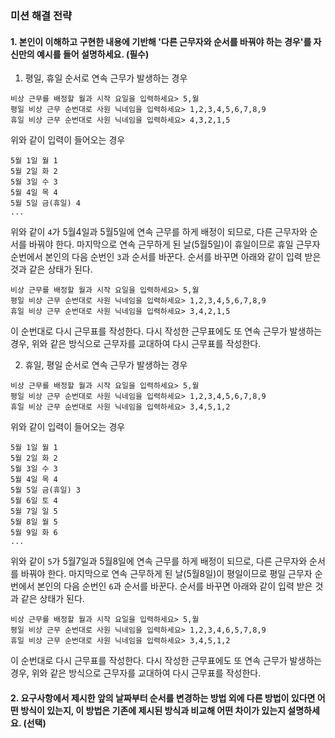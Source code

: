### 미션 해결 전략

#### 1. 본인이 이해하고 구현한 내용에 기반해 '다른 근무자와 순서를 바꿔야 하는 경우'를 자신만의 예시를 들어 설명하세요. (필수)

1. 평일, 휴일 순서로 연속 근무가 발생하는 경우

```
비상 근무를 배정할 월과 시작 요일을 입력하세요> 5,월
평일 비상 근무 순번대로 사원 닉네임을 입력하세요> 1,2,3,4,5,6,7,8,9
휴일 비상 근무 순번대로 사원 닉네임을 입력하세요> 4,3,2,1,5
```

위와 같이 입력이 들어오는 경우

```
5월 1일 월 1
5월 2일 화 2
5월 3일 수 3
5월 4일 목 4
5월 5일 금(휴일) 4
...
```

위와 같이 `4`가 5월4일과 5월5일에 연속 근무를 하게 배정이 되므로, 다른 근무자와 순서를 바꿔야 한다.
마지막으로 연속 근무하게 된 날(5월5일)이 휴일이므로 휴일 근무자 순번에서 본인의 다음 순번인 `3`과 순서를 바꾼다.
순서를 바꾸면 아래와 같이 입력 받은 것과 같은 상태가 된다.

```
비상 근무를 배정할 월과 시작 요일을 입력하세요> 5,월
평일 비상 근무 순번대로 사원 닉네임을 입력하세요> 1,2,3,4,5,6,7,8,9
휴일 비상 근무 순번대로 사원 닉네임을 입력하세요> 3,4,2,1,5
```

이 순번대로 다시 근무표를 작성한다.
다시 작성한 근무표에도 또 연속 근무가 발생하는 경우, 위와 같은 방식으로 근무자를 교대하여 다시 근무표를 작성한다.

2. 휴일, 평일 순서로 연속 근무가 발생하는 경우

```
비상 근무를 배정할 월과 시작 요일을 입력하세요> 5,월
평일 비상 근무 순번대로 사원 닉네임을 입력하세요> 1,2,3,4,5,6,7,8,9
휴일 비상 근무 순번대로 사원 닉네임을 입력하세요> 3,4,5,1,2
```

위와 같이 입력이 들어오는 경우

```
5월 1일 월 1
5월 2일 화 2
5월 3일 수 3
5월 4일 목 4
5월 5일 금(휴일) 3
5월 6일 토 4
5월 7일 일 5
5월 8일 월 5
5월 9일 화 6
...
```

위와 같이 `5`가 5월7일과 5월8일에 연속 근무를 하게 배정이 되므로, 다른 근무자와 순서를 바꿔야 한다.
마지막으로 연속 근무하게 된 날(5월8일)이 평일이므로 평일 근무자 순번에서 본인의 다음 순번인 `6`과 순서를 바꾼다.
순서를 바꾸면 아래와 같이 입력 받은 것과 같은 상태가 된다.

```
비상 근무를 배정할 월과 시작 요일을 입력하세요> 5,월
평일 비상 근무 순번대로 사원 닉네임을 입력하세요> 1,2,3,4,6,5,7,8,9
휴일 비상 근무 순번대로 사원 닉네임을 입력하세요> 3,4,5,1,2
```

이 순번대로 다시 근무표를 작성한다.
다시 작성한 근무표에도 또 연속 근무가 발생하는 경우, 위와 같은 방식으로 근무자를 교대하여 다시 근무표를 작성한다.

#### 2. 요구사항에서 제시한 앞의 날짜부터 순서를 변경하는 방법 외에 다른 방법이 있다면 어떤 방식이 있는지, 이 방법은 기존에 제시된 방식과 비교해 어떤 차이가 있는지 설명하세요. (선택)
